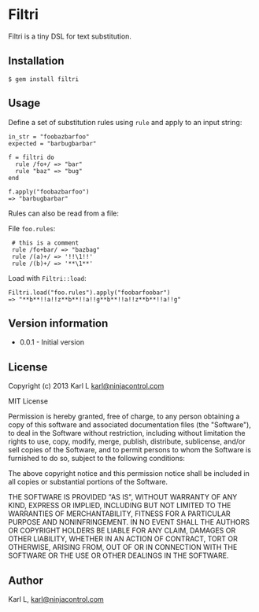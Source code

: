 Filtri
======

Filtri is a tiny DSL for text substitution.

## Installation

    $ gem install filtri

## Usage

Define a set of substitution rules using `rule` and apply to an input string:

    in_str = "foobazbarfoo"
    expected = "barbugbarbar"

    f = filtri do
      rule /fo+/ => "bar"
      rule "baz" => "bug"
    end

    f.apply("foobazbarfoo")
    => "barbugbarbar"

Rules can also be read from a file:

File `foo.rules`:

     # this is a comment
     rule /fo+bar/ => "bazbag"
     rule /(a)+/ => '!!\1!!'
     rule /(b)+/ => '**\1**'

Load with `Filtri::load`:

    Filtri.load("foo.rules").apply("foobarfoobar")
    => "**b**!!a!!z**b**!!a!!g**b**!!a!!z**b**!!a!!g"

## Version information

* 0.0.1 - Initial version

## License

Copyright (c) 2013 Karl L <karl@ninjacontrol.com>

MIT License

Permission is hereby granted, free of charge, to any person obtaining a copy of this software and associated documentation files (the
"Software"), to deal in the Software without restriction, including without limitation the rights to use, copy, modify, merge, publish,
distribute, sublicense, and/or sell copies of the Software, and to permit persons to whom the Software is furnished to do so, subject to
the following conditions:

The above copyright notice and this permission notice shall be included in all copies or substantial portions of the Software.

THE SOFTWARE IS PROVIDED "AS IS", WITHOUT WARRANTY OF ANY KIND, EXPRESS OR IMPLIED, INCLUDING BUT NOT LIMITED TO THE WARRANTIES OF
MERCHANTABILITY, FITNESS FOR A PARTICULAR PURPOSE AND NONINFRINGEMENT. IN NO EVENT SHALL THE AUTHORS OR COPYRIGHT HOLDERS BE
LIABLE FOR ANY CLAIM, DAMAGES OR OTHER LIABILITY, WHETHER IN AN ACTION OF CONTRACT, TORT OR OTHERWISE, ARISING FROM, OUT OF OR IN CONNECTION
WITH THE SOFTWARE OR THE USE OR OTHER DEALINGS IN THE SOFTWARE.

## Author

Karl L, <karl@ninjacontrol.com>
